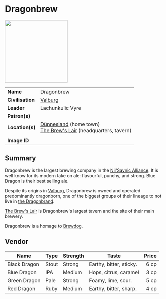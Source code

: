 # Dragonbrew

<img src="https://raw.githubusercontent.com/jesskelsall/astarus-images/main/symbols/imageid.png" height="200" />

|||
| --- | --- |
| **Name** | Dragonbrew | organisation.4
| **Civilisation** | [Valburg](../../civilisations/nilsavnic-alliance/states/valburg.md) |
| **Leader** | Lachunkulic Vyre |
| **Patron(s)** | |
| **Location(s)** | [Dünnesland](../../places/towns/dunnesland.md) (home town)<br>[The Brew's Lair](../../places/buildings/inns-taverns/the-brews-lair.md) (headquarters, tavern) |
|||
| **Image ID** | |

## Summary

Dragonbrew is the largest brewing company in the [Nil'Savnic Alliance](../../civilisations/nilsavnic-alliance/nilsavnic-alliance.md). It is well know for its modern take on ale: flavourful, punchy, and strong. Blue Dragon is their best selling ale.

Despite its origins in [Valburg](../../civilisations/nilsavnic-alliance/states/valburg.md), Dragonbrew is owned and operated predominantly dragonborn, one of the biggest groups of their lineage to not live in [the Dragonbrand](../../civilisations/nilsavnic-alliance/states/the-dragonbrand.md).

[The Brew's Lair](../../places/buildings/inns-taverns/the-brews-lair.md) is Dragonbrew's largest tavern and the site of their main brewery.

Dragonbrew is a homage to [Brewdog](https://en.wikipedia.org/wiki/BrewDog).

## Vendor

| Name | Type | Strength | Taste | Price |
| --- | --- | --- | --- | ---:|
| Black Dragon | Stout | Strong | Earthy, bitter, sticky. | 6 cp |
| Blue Dragon | IPA | Medium | Hops, citrus, caramel | 3 cp |
| Green Dragon | Pale | Strong | Foamy, lime, sour. | 5 cp |
| Red Dragon | Ruby | Medium | Earthy, bitter, sharp. | 4 cp |
